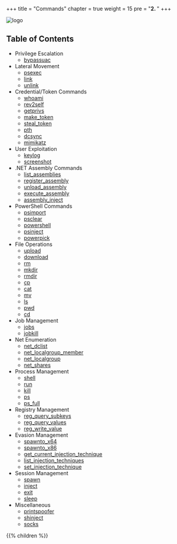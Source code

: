 +++
title = "Commands"
chapter = true
weight = 15
pre = "<b>2. </b>"
+++

![logo](/agents/apollo/commands/ApolloLandscape.svg?width=600px)

## Table of Contents

- Privilege Escalation
    * [bypassuac](/agents/apollo/commands/bypassuac/)
- Lateral Movement
    * [psexec](/agents/apollo/commands/psexec/)
    * [link](/agents/apollo/commands/link/)
    * [unlink](/agents/apollo/commands/unlink/)
- Credential/Token Commands
    * [whoami](/agents/apollo/commands/whoami/)
    * [rev2self](/agents/apollo/commands/rev2self/)
    * [getprivs](/agents/apollo/commands/getprivs/)
    * [make_token](/agents/apollo/commands/make_token/)
    * [steal_token](/agents/apollo/commands/steal_token/)
    * [pth](/agents/apollo/commands/pth/)
    * [dcsync](/agents/apollo/commands/dcsync/)
    * [mimikatz](/agents/apollo/commands/mimikatz/)
- User Exploitation
    * [keylog](/agents/apollo/commands/keylog/)
    * [screenshot](/agents/apollo/commands/screenshot/)
- .NET Assembly Commands
    * [list_assemblies](/agents/apollo/commands/list_assemblies/)
    * [register_assembly](/agents/apollo/commands/register_assembly/)
    * [unload_assembly](/agents/apollo/commands/unload_assembly/)
    * [execute_assembly](/agents/apollo/commands/execute_assembly/)
    * [assembly_inject](/agents/apollo/commands/assembly_inject/)
- PowerShell Commands
    * [psimport](/agents/apollo/commands/psimport/)
    * [psclear](/agents/apollo/commands/psclear/)
    * [powershell](/agents/apollo/commands/powershell/)
    * [psinject](/agents/apollo/commands/psinject/)
    * [powerpick](/agents/apollo/commands/powerpick/)
- File Operations
    * [upload](/agents/apollo/commands/upload/)
    * [download](/agents/apollo/commands/download/)
    * [rm](/agents/apollo/commands/rm/)
    * [mkdir](/agents/apollo/commands/mkdir/)
    * [rmdir](/agents/apollo/commands/rmdir/)
    * [cp](/agents/apollo/commands/cp/)
    * [cat](/agents/apollo/commands/cat/)
    * [mv](/agents/apollo/commands/mv/)
    * [ls](/agents/apollo/commands/ls/)
    * [pwd](/agents/apollo/commands/pwd/)
    * [cd](/agents/apollo/commands/cd/)
- Job Management
    * [jobs](/agents/apollo/commands/jobs/)
    * [jobkill](/agents/apollo/commands/jobkill/)
- Net Enumeration
    * [net_dclist](/agents/apollo/commands/net_dclist/)
    * [net_localgroup_member](/agents/apollo/commands/net_localgroup_member/)
    * [net_localgroup](/agents/apollo/commands/net_localgroup/)
    * [net_shares](/agents/apollo/commands/net_shares/)
- Process Management
    * [shell](/agents/apollo/commands/shell/)
    * [run](/agents/apollo/commands/run/)
    * [kill](/agents/apollo/commands/kill/)
    * [ps](/agents/apollo/commands/ps/)
    * [ps_full](/agents/apollo/commands/ps_full/)
- Registry Management
    * [reg_query_subkeys](/agents/apollo/commands/reg_query_subkeys/)
    * [reg_query_values](/agents/apollo/commands/reg_query_values/)
    * [reg_write_value](/agents/apollo/commands/reg_write_value/)
- Evasion Management
    * [spawnto_x64](/agents/apollo/commands/spawnto_x64/)
    * [spawnto_x86](/agents/apollo/commands/spawnto_x86/)
    * [get_current_injection_technique](/agents/apollo/commands/get_current_injection_technique/)
    * [list_injection_techniques](/agents/apollo/commands/list_injection_techniques/)
    * [set_injection_technique](/agents/apollo/commands/set_injection_technique/)
- Session Management
    * [spawn](/agents/apollo/commands/spawn/)
    * [inject](/agents/apollo/commands/inject/)
    * [exit](/agents/apollo/commands/exit/)
    * [sleep](/agents/apollo/commands/sleep/)
- Miscellaneous
    * [printspoofer](/agents/apollo/commands/printspoofer/)
    * [shinject](/agents/apollo/commands/shinject/)
    * [socks](/agents/apollo/commands/socks/)


{{% children %}}